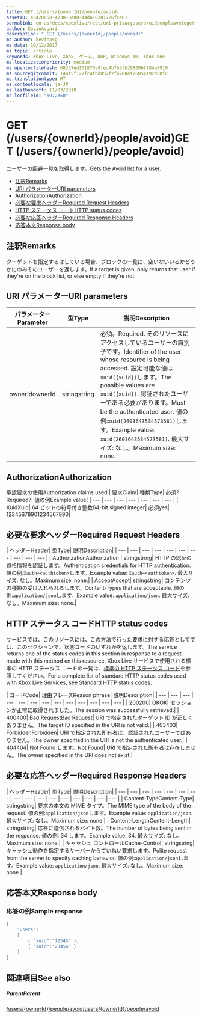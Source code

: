 ```yaml
---
title: GET (/users/{ownerId}/people/avoid)
assetID: e3420658-4738-8e80-44da-8281726fce01
permalink: en-us/docs/xboxlive/rest/uri-privacyusersxuidpeopleavoidget.html
author: KevinAsgari
description: " GET (/users/{ownerId}/people/avoid)"
ms.author: kevinasg
ms.date: 10/12/2017
ms.topic: article
keywords: Xbox Live, Xbox, ゲーム, UWP, Windows 10, Xbox One
ms.localizationpriority: medium
ms.openlocfilehash: 68237ed101870a8fed4b7b5fb298006f784a0910
ms.sourcegitcommit: 144f5f127fc4fbd852f2f6780ef26054192d68fc
ms.translationtype: MT
ms.contentlocale: ja-JP
ms.lasthandoff: 11/03/2018
ms.locfileid: "5972350"
---
```

# <a name="get-usersowneridpeopleavoid"></a><span data-ttu-id="369b1-104">GET (/users/{ownerId}/people/avoid)</span><span class="sxs-lookup"><span data-stu-id="369b1-104">GET (/users/{ownerId}/people/avoid)</span></span>
<span data-ttu-id="369b1-105">ユーザーの回避一覧を取得します。</span><span class="sxs-lookup"><span data-stu-id="369b1-105">Gets the Avoid list for a user.</span></span>

  * [<span data-ttu-id="369b1-106">注釈</span><span class="sxs-lookup"><span data-stu-id="369b1-106">Remarks</span></span>](#ID4EQ)
  * [<span data-ttu-id="369b1-107">URI パラメーター</span><span class="sxs-lookup"><span data-stu-id="369b1-107">URI parameters</span></span>](#ID4EZ)
  * [<span data-ttu-id="369b1-108">Authorization</span><span class="sxs-lookup"><span data-stu-id="369b1-108">Authorization</span></span>](#ID4EEB)
  * [<span data-ttu-id="369b1-109">必要な要求ヘッダー</span><span class="sxs-lookup"><span data-stu-id="369b1-109">Required Request Headers</span></span>](#ID4EJC)
  * [<span data-ttu-id="369b1-110">HTTP ステータス コード</span><span class="sxs-lookup"><span data-stu-id="369b1-110">HTTP status codes</span></span>](#ID4EYD)
  * [<span data-ttu-id="369b1-111">必要な応答ヘッダー</span><span class="sxs-lookup"><span data-stu-id="369b1-111">Required Response Headers</span></span>](#ID4E1F)
  * [<span data-ttu-id="369b1-112">応答本文</span><span class="sxs-lookup"><span data-stu-id="369b1-112">Response body</span></span>](#ID4ESH)

<a id="ID4EQ"></a>


## <a name="remarks"></a><span data-ttu-id="369b1-113">注釈</span><span class="sxs-lookup"><span data-stu-id="369b1-113">Remarks</span></span>

<span data-ttu-id="369b1-114">ターゲットを指定するはしている場合、ブロックの一覧に、空いないいるかどうかにのみそのユーザーを返します。</span><span class="sxs-lookup"><span data-stu-id="369b1-114">If a target is given, only returns that user if they're on the block list, or else empty if they're not.</span></span>

<a id="ID4EZ"></a>


## <a name="uri-parameters"></a><span data-ttu-id="369b1-115">URI パラメーター</span><span class="sxs-lookup"><span data-stu-id="369b1-115">URI parameters</span></span>

| <span data-ttu-id="369b1-116">パラメーター</span><span class="sxs-lookup"><span data-stu-id="369b1-116">Parameter</span></span>| <span data-ttu-id="369b1-117">型</span><span class="sxs-lookup"><span data-stu-id="369b1-117">Type</span></span>| <span data-ttu-id="369b1-118">説明</span><span class="sxs-lookup"><span data-stu-id="369b1-118">Description</span></span>|
| --- | --- | --- |
| <span data-ttu-id="369b1-119">ownerId</span><span class="sxs-lookup"><span data-stu-id="369b1-119">ownerId</span></span>| <span data-ttu-id="369b1-120">string</span><span class="sxs-lookup"><span data-stu-id="369b1-120">string</span></span>| <span data-ttu-id="369b1-121">必須。</span><span class="sxs-lookup"><span data-stu-id="369b1-121">Required.</span></span> <span data-ttu-id="369b1-122">そのリソースにアクセスしているユーザーの識別子です。</span><span class="sxs-lookup"><span data-stu-id="369b1-122">Identifier of the user whose resource is being accessed.</span></span> <span data-ttu-id="369b1-123">設定可能な値は<code>xuid({xuid})</code>します。</span><span class="sxs-lookup"><span data-stu-id="369b1-123">The possible values are <code>xuid({xuid})</code>.</span></span> <span data-ttu-id="369b1-124">認証されたユーザーである必要があります。</span><span class="sxs-lookup"><span data-stu-id="369b1-124">Must be the authenticated user.</span></span> <span data-ttu-id="369b1-125">値の例:<code>xuid(2603643534573581)</code>します。</span><span class="sxs-lookup"><span data-stu-id="369b1-125">Example value: <code>xuid(2603643534573581)</code>.</span></span> <span data-ttu-id="369b1-126">最大サイズ: なし。</span><span class="sxs-lookup"><span data-stu-id="369b1-126">Maximum size: none.</span></span> |

<a id="ID4EEB"></a>


## <a name="authorization"></a><span data-ttu-id="369b1-127">Authorization</span><span class="sxs-lookup"><span data-stu-id="369b1-127">Authorization</span></span>

<span data-ttu-id="369b1-128">承認要求の使用</span><span class="sxs-lookup"><span data-stu-id="369b1-128">Authorization claims used</span></span> | <span data-ttu-id="369b1-129">要求</span><span class="sxs-lookup"><span data-stu-id="369b1-129">Claim</span></span>| <span data-ttu-id="369b1-130">種類</span><span class="sxs-lookup"><span data-stu-id="369b1-130">Type</span></span>| <span data-ttu-id="369b1-131">必須?</span><span class="sxs-lookup"><span data-stu-id="369b1-131">Required?</span></span>| <span data-ttu-id="369b1-132">値の例</span><span class="sxs-lookup"><span data-stu-id="369b1-132">Example value</span></span>|
| --- | --- | --- | --- | --- | --- | --- |
| <span data-ttu-id="369b1-133">Xuid</span><span class="sxs-lookup"><span data-stu-id="369b1-133">Xuid</span></span>| <span data-ttu-id="369b1-134">64 ビットの符号付き整数</span><span class="sxs-lookup"><span data-stu-id="369b1-134">64-bit signed integer</span></span>| <span data-ttu-id="369b1-135">必須</span><span class="sxs-lookup"><span data-stu-id="369b1-135">yes</span></span>| <span data-ttu-id="369b1-136">1234567890</span><span class="sxs-lookup"><span data-stu-id="369b1-136">1234567890</span></span>|

<a id="ID4EJC"></a>


## <a name="required-request-headers"></a><span data-ttu-id="369b1-137">必要な要求ヘッダー</span><span class="sxs-lookup"><span data-stu-id="369b1-137">Required Request Headers</span></span>

| <span data-ttu-id="369b1-138">ヘッダー</span><span class="sxs-lookup"><span data-stu-id="369b1-138">Header</span></span>| <span data-ttu-id="369b1-139">型</span><span class="sxs-lookup"><span data-stu-id="369b1-139">Type</span></span>| <span data-ttu-id="369b1-140">説明</span><span class="sxs-lookup"><span data-stu-id="369b1-140">Description</span></span>|
| --- | --- | --- | --- | --- | --- | --- | --- | --- | --- |
| <span data-ttu-id="369b1-141">Authorization</span><span class="sxs-lookup"><span data-stu-id="369b1-141">Authorization</span></span> | <span data-ttu-id="369b1-142">string</span><span class="sxs-lookup"><span data-stu-id="369b1-142">string</span></span>| <span data-ttu-id="369b1-143">HTTP の認証の資格情報を認証します。</span><span class="sxs-lookup"><span data-stu-id="369b1-143">Authentication credentials for HTTP authentication.</span></span> <span data-ttu-id="369b1-144">値の例:<code>Xauth=&lt;authtoken></code>します。</span><span class="sxs-lookup"><span data-stu-id="369b1-144">Example value: <code>Xauth=&lt;authtoken></code>.</span></span> <span data-ttu-id="369b1-145">最大サイズ: なし。</span><span class="sxs-lookup"><span data-stu-id="369b1-145">Maximum size: none.</span></span>|
| <span data-ttu-id="369b1-146">Accept</span><span class="sxs-lookup"><span data-stu-id="369b1-146">Accept</span></span>| <span data-ttu-id="369b1-147">string</span><span class="sxs-lookup"><span data-stu-id="369b1-147">string</span></span>| <span data-ttu-id="369b1-148">コンテンツの種類の受け入れられるします。</span><span class="sxs-lookup"><span data-stu-id="369b1-148">Content-Types that are acceptable.</span></span> <span data-ttu-id="369b1-149">値の例:<code>application/json</code>します。</span><span class="sxs-lookup"><span data-stu-id="369b1-149">Example value: <code>application/json</code>.</span></span> <span data-ttu-id="369b1-150">最大サイズ: なし。</span><span class="sxs-lookup"><span data-stu-id="369b1-150">Maximum size: none.</span></span>|

<a id="ID4EYD"></a>


## <a name="http-status-codes"></a><span data-ttu-id="369b1-151">HTTP ステータス コード</span><span class="sxs-lookup"><span data-stu-id="369b1-151">HTTP status codes</span></span>

<span data-ttu-id="369b1-152">サービスでは、このリソースには、この方法で行った要求に対する応答としてでは、このセクションで、状態コードのいずれかを返します。</span><span class="sxs-lookup"><span data-stu-id="369b1-152">The service returns one of the status codes in this section in response to a request made with this method on this resource.</span></span> <span data-ttu-id="369b1-153">Xbox Live サービスで使用される標準の HTTP ステータス コードの一覧は、[標準の HTTP ステータス コード](../../additional/httpstatuscodes.md)を参照してください。</span><span class="sxs-lookup"><span data-stu-id="369b1-153">For a complete list of standard HTTP status codes used with Xbox Live Services, see [Standard HTTP status codes](../../additional/httpstatuscodes.md).</span></span>

| <span data-ttu-id="369b1-154">コード</span><span class="sxs-lookup"><span data-stu-id="369b1-154">Code</span></span>| <span data-ttu-id="369b1-155">理由フレーズ</span><span class="sxs-lookup"><span data-stu-id="369b1-155">Reason phrase</span></span>| <span data-ttu-id="369b1-156">説明</span><span class="sxs-lookup"><span data-stu-id="369b1-156">Description</span></span>|
| --- | --- | --- | --- | --- | --- | --- | --- | --- | --- | --- | --- | --- |
| <span data-ttu-id="369b1-157">200</span><span class="sxs-lookup"><span data-stu-id="369b1-157">200</span></span>| <span data-ttu-id="369b1-158">OK</span><span class="sxs-lookup"><span data-stu-id="369b1-158">OK</span></span>| <span data-ttu-id="369b1-159">セッションが正常に取得されました。</span><span class="sxs-lookup"><span data-stu-id="369b1-159">The session was successfully retrieved.</span></span>|
| <span data-ttu-id="369b1-160">400</span><span class="sxs-lookup"><span data-stu-id="369b1-160">400</span></span>| <span data-ttu-id="369b1-161">Bad Request</span><span class="sxs-lookup"><span data-stu-id="369b1-161">Bad Request</span></span>| <span data-ttu-id="369b1-162">URI で指定されたターゲット ID が正しくありません。</span><span class="sxs-lookup"><span data-stu-id="369b1-162">The target ID specified in the URI is not valid.</span></span>|
| <span data-ttu-id="369b1-163">403</span><span class="sxs-lookup"><span data-stu-id="369b1-163">403</span></span>| <span data-ttu-id="369b1-164">Forbidden</span><span class="sxs-lookup"><span data-stu-id="369b1-164">Forbidden</span></span>| <span data-ttu-id="369b1-165">URI で指定された所有者は、認証されたユーザーではありません。</span><span class="sxs-lookup"><span data-stu-id="369b1-165">The owner specified in the URI is not the authenticated user.</span></span>|
| <span data-ttu-id="369b1-166">404</span><span class="sxs-lookup"><span data-stu-id="369b1-166">404</span></span>| <span data-ttu-id="369b1-167">Not Found します。</span><span class="sxs-lookup"><span data-stu-id="369b1-167">Not Found</span></span>| <span data-ttu-id="369b1-168">URI で指定された所有者は存在しません。</span><span class="sxs-lookup"><span data-stu-id="369b1-168">The owner specified in the URI does not exist.</span></span>|

<a id="ID4E1F"></a>


## <a name="required-response-headers"></a><span data-ttu-id="369b1-169">必要な応答ヘッダー</span><span class="sxs-lookup"><span data-stu-id="369b1-169">Required Response Headers</span></span>

| <span data-ttu-id="369b1-170">ヘッダー</span><span class="sxs-lookup"><span data-stu-id="369b1-170">Header</span></span>| <span data-ttu-id="369b1-171">型</span><span class="sxs-lookup"><span data-stu-id="369b1-171">Type</span></span>| <span data-ttu-id="369b1-172">説明</span><span class="sxs-lookup"><span data-stu-id="369b1-172">Description</span></span>|
| --- | --- | --- | --- | --- | --- | --- | --- | --- | --- | --- | --- | --- | --- | --- | --- |
| <span data-ttu-id="369b1-173">Content-Type</span><span class="sxs-lookup"><span data-stu-id="369b1-173">Content-Type</span></span>| <span data-ttu-id="369b1-174">string</span><span class="sxs-lookup"><span data-stu-id="369b1-174">string</span></span>| <span data-ttu-id="369b1-175">要求の本文の MIME タイプ。</span><span class="sxs-lookup"><span data-stu-id="369b1-175">The MIME type of the body of the request.</span></span> <span data-ttu-id="369b1-176">値の例:<code>application/json</code>します。</span><span class="sxs-lookup"><span data-stu-id="369b1-176">Example value: <code>application/json</code>.</span></span> <span data-ttu-id="369b1-177">最大サイズ: なし。</span><span class="sxs-lookup"><span data-stu-id="369b1-177">Maximum size: none.</span></span>|
| <span data-ttu-id="369b1-178">Content-Length</span><span class="sxs-lookup"><span data-stu-id="369b1-178">Content-Length</span></span>| <span data-ttu-id="369b1-179">string</span><span class="sxs-lookup"><span data-stu-id="369b1-179">string</span></span>| <span data-ttu-id="369b1-180">応答に送信されるバイト数。</span><span class="sxs-lookup"><span data-stu-id="369b1-180">The number of bytes being sent in the response.</span></span> <span data-ttu-id="369b1-181">値の例: 34 します。</span><span class="sxs-lookup"><span data-stu-id="369b1-181">Example value: 34.</span></span> <span data-ttu-id="369b1-182">最大サイズ: なし。</span><span class="sxs-lookup"><span data-stu-id="369b1-182">Maximum size: none.</span></span>|
| <span data-ttu-id="369b1-183">キャッシュ コントロール</span><span class="sxs-lookup"><span data-stu-id="369b1-183">Cache-Control</span></span>| <span data-ttu-id="369b1-184">string</span><span class="sxs-lookup"><span data-stu-id="369b1-184">string</span></span>| <span data-ttu-id="369b1-185">キャッシュ動作を指定するサーバーからていねい要求します。</span><span class="sxs-lookup"><span data-stu-id="369b1-185">Polite request from the server to specify caching behavior.</span></span> <span data-ttu-id="369b1-186">値の例:<code>application/json</code>します。</span><span class="sxs-lookup"><span data-stu-id="369b1-186">Example value: <code>application/json</code>.</span></span> <span data-ttu-id="369b1-187">最大サイズ: なし。</span><span class="sxs-lookup"><span data-stu-id="369b1-187">Maximum size: none.</span></span>|

<a id="ID4ESH"></a>


## <a name="response-body"></a><span data-ttu-id="369b1-188">応答本文</span><span class="sxs-lookup"><span data-stu-id="369b1-188">Response body</span></span>

<a id="ID4EYH"></a>


### <a name="sample-response"></a><span data-ttu-id="369b1-189">応答の例</span><span class="sxs-lookup"><span data-stu-id="369b1-189">Sample response</span></span>


```cpp
{
    "users":
    [
        { "xuid":"12345" },
        { "xuid":"23456" }
    ]
}

```


<a id="ID4EDAAC"></a>


## <a name="see-also"></a><span data-ttu-id="369b1-190">関連項目</span><span class="sxs-lookup"><span data-stu-id="369b1-190">See also</span></span>

<a id="ID4EFAAC"></a>


##### <a name="parent"></a><span data-ttu-id="369b1-191">Parent</span><span class="sxs-lookup"><span data-stu-id="369b1-191">Parent</span></span>

[<span data-ttu-id="369b1-192">/users/{ownerId}/people/avoid</span><span class="sxs-lookup"><span data-stu-id="369b1-192">/users/{ownerId}/people/avoid</span></span>](uri-privacyusersxuidpeopleavoid.md)
